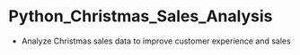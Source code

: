 # Python_Christmas_Sales_Analysis
- Analyze Christmas sales data to improve customer experience and sales

